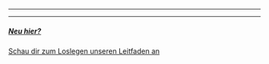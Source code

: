 ***

***

##### [Neu hier?][1]

[Schau dir zum Loslegen unseren Leitfaden an][1]

[1]: /docs/guide/

[1]: /docs/guide/

